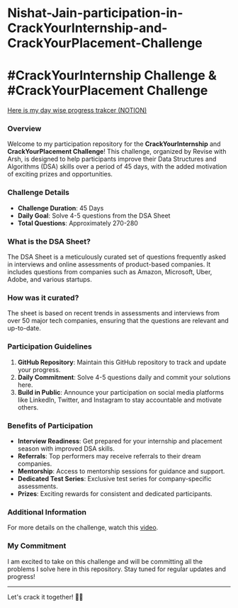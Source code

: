 # Nishat-Jain-participation-in-CrackYourInternship-and-CrackYourPlacement-Challenge

#  #CrackYourInternship Challenge & #CrackYourPlacement Challenge

[Here is my day wise progress trakcer (NOTION)](https://resolute-handspring-f8b.notion.site/45-Day-DSA-Challenge-7541eaa3dddb4f00b7734a4f52e2868e?pvs=4)

### Overview
Welcome to my participation repository for the **CrackYourInternship** and **CrackYourPlacement Challenge**! This challenge, organized by Revise with Arsh, is designed to help participants improve their Data Structures and Algorithms (DSA) skills over a period of 45 days, with the added motivation of exciting prizes and opportunities.

### Challenge Details
- **Challenge Duration**: 45 Days
- **Daily Goal**: Solve 4-5 questions from the DSA Sheet
- **Total Questions**: Approximately 270-280

### What is the DSA Sheet?
The DSA Sheet is a meticulously curated set of questions frequently asked in interviews and online assessments of product-based companies. It includes questions from companies such as Amazon, Microsoft, Uber, Adobe, and various startups.

### How was it curated?
The sheet is based on recent trends in assessments and interviews from over 50 major tech companies, ensuring that the questions are relevant and up-to-date.

### Participation Guidelines
1. **GitHub Repository**: Maintain this GitHub repository to track and update your progress.
2. **Daily Commitment**: Solve 4-5 questions daily and commit your solutions here.
3. **Build in Public**: Announce your participation on social media platforms like LinkedIn, Twitter, and Instagram to stay accountable and motivate others.

### Benefits of Participation
- **Interview Readiness**: Get prepared for your internship and placement season with improved DSA skills.
- **Referrals**: Top performers may receive referrals to their dream companies.
- **Mentorship**: Access to mentorship sessions for guidance and support.
- **Dedicated Test Series**: Exclusive test series for company-specific assessments.
- **Prizes**: Exciting rewards for consistent and dedicated participants.

### Additional Information
For more details on the challenge, watch this [video](https://www.youtube.com/watch?v=1iUuMs-xU5Y).

### My Commitment
I am excited to take on this challenge and will be committing all the problems I solve here in this repository. Stay tuned for regular updates and progress!

---

Let's crack it together! 💪🚀
